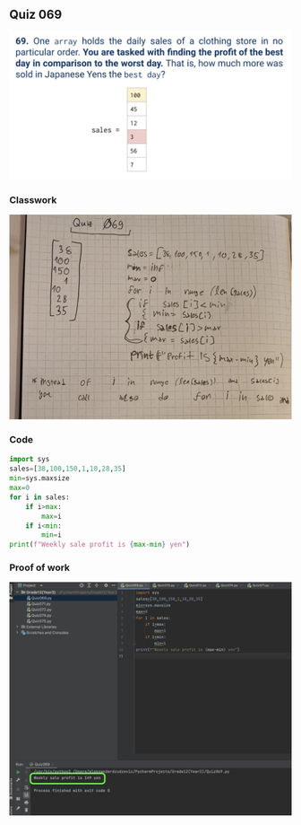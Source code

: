 ## Quiz 069
![](https://github.com/AleksandarDzudzevic/Year_2/blob/main/Quiz069text.png)
### Classwork
![](https://github.com/AleksandarDzudzevic/Year_2/blob/main/Quiz069.jpg)
### Code
```.py
import sys
sales=[38,100,150,1,10,28,35]
min=sys.maxsize
max=0
for i in sales:
    if i>max:
        max=i
    if i<min:
        min=i
print(f"Weekly sale profit is {max-min} yen")
```
### Proof of work
![](https://github.com/AleksandarDzudzevic/Year_2/blob/main/Quiz069proof.png)
